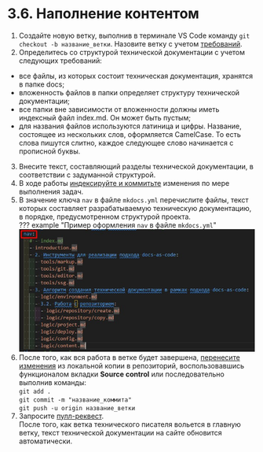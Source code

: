 # 3.6. Наполнение контентом
1) Создайте новую ветку, выполнив в терминале VS Code команду `git checkout -b название_ветки`. Назовите ветку с учетом [требований](../tools/git.md/#225).
2) Определитесь со структурой технической документации с учетом следующих требований:

- все файлы, из которых состоит техническая документация, хранятся в папке docs;  
- вложенность файлов в папки определяет структуру технической документации;  
- все папки вне зависимости от вложенности должны иметь индексный файл index.md. Он может быть пустым;  
- для названия файлов используются латиница и цифры. Название, состоящее из нескольких слов, оформляется CamelCase. То есть слова пишутся слитно, каждое следующее слово начинается с прописной буквы.
3) Внесите текст, составляющий разделы технической документации, в соответствии с задуманной структурой.  
4) В ходе работы [индексируйте и коммитьте](../tools/git.md/#224) изменения по мере выполнения задач.  
5) В значение ключа `nav` в файле `mkdocs.yml` перечислите файлы, текст которых составляет разрабатываемую техническую документацию, в порядке, предусмотренном структурой проекта.  
??? example "Пример оформления `nav` в файле `mkdocs.yml`"
    ![Скриншот](../images/content/nav.jpg)
6) После того, как вся работа в ветке будет завершена, [перенесите изменения](../tools/git.md) из локальной копии в репозиторий, воспользовавшись функционалом вкладки **Source control** или последовательно выполнив команды:  
`git add .`  
`git commit -m "название_коммита"`  
`git push -u origin название_ветки`  
7) Запросите [пулл-реквест](../tools/git.md/#226).  
После того, как ветка технического писателя вольется в главную ветку, текст технической документации на сайте обновится автоматически.